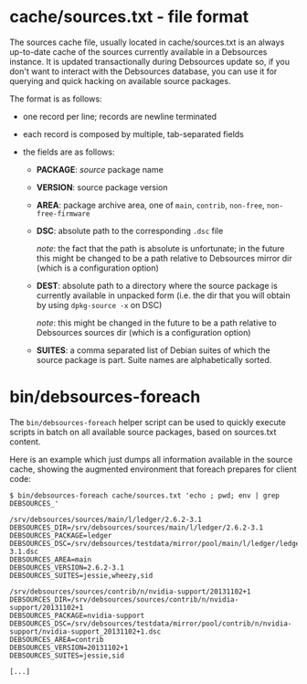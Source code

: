 cache/sources.txt - file format
===============================

The sources cache file, usually located in cache/sources.txt is an always
up-to-date cache of the sources currently available in a Debsources instance.
It is updated transactionally during Debsources update so, if you don't want to
interact with the Debsources database, you can use it for querying and quick
hacking on available source packages.

The format is as follows:

- one record per line; records are newline terminated

- each record is composed by multiple, tab-separated fields

- the fields are as follows:

  - **PACKAGE**: *source* package name

  - **VERSION**: source package version

  - **AREA**: package archive area, one of `main`, `contrib`, `non-free`, `non-free-firmware`

  - **DSC**: absolute path to the corresponding `.dsc` file  
	  
      *note*: the fact that the path is absolute is unfortunate; in the future
      this might be changed to be a path relative to Debsources mirror dir
      (which is a configuration option)

  - **DEST**: absolute path to a directory where the source package is
    currently available in unpacked form (i.e. the dir that you will obtain by
    using `dpkg-source -x` on DSC)  
      
	  *note*: this might be changed in the future to be a path relative to
      Debsources sources dir (which is a configuration option)

  - **SUITES**: a comma separated list of Debian suites of which the source
    package is part. Suite names are alphabetically sorted.


bin/debsources-foreach
===========

The `bin/debsources-foreach` helper script can be used to quickly execute scripts in batch
on all available source packages, based on sources.txt content.

Here is an example which just dumps all information available in the source
cache, showing the augmented environment that foreach prepares for client code:

    $ bin/debsources-foreach cache/sources.txt 'echo ; pwd; env | grep DEBSOURCES_'
    
    /srv/debsources/sources/main/l/ledger/2.6.2-3.1
	DEBSOURCES_DIR=/srv/debsources/sources/main/l/ledger/2.6.2-3.1
	DEBSOURCES_PACKAGE=ledger
	DEBSOURCES_DSC=/srv/debsources/testdata/mirror/pool/main/l/ledger/ledger_2.6.2-3.1.dsc
	DEBSOURCES_AREA=main
	DEBSOURCES_VERSION=2.6.2-3.1
	DEBSOURCES_SUITES=jessie,wheezy,sid
    
    /srv/debsources/sources/contrib/n/nvidia-support/20131102+1
	DEBSOURCES_DIR=/srv/debsources/sources/contrib/n/nvidia-support/20131102+1
	DEBSOURCES_PACKAGE=nvidia-support
	DEBSOURCES_DSC=/srv/debsources/testdata/mirror/pool/contrib/n/nvidia-support/nvidia-support_20131102+1.dsc
	DEBSOURCES_AREA=contrib
	DEBSOURCES_VERSION=20131102+1
	DEBSOURCES_SUITES=jessie,sid
    
    [...]
